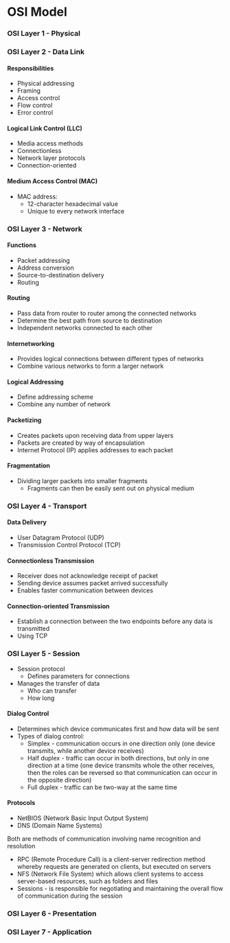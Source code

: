 # OSI Model

### OSI Layer 1 - Physical



### OSI Layer 2 - Data Link

#### Responsibilities

* Physical addressing
* Framing
* Access control
* Flow control
* Error control

#### Logical Link Control (LLC)

* Media access methods
* Connectionless
* Network layer protocols
* Connection-oriented

#### Medium Access Control (MAC)

* MAC address:
  * 12-character hexadecimal value
  * Unique to every network interface

### OSI Layer 3 - Network

#### Functions

* Packet addressing
* Address conversion
* Source-to-destination delivery
* Routing

#### Routing

* Pass data from router to router among the connected networks
* Determine the best path from source to destination
* Independent networks connected to each other

#### Internetworking

* Provides logical connections between different types of networks
* Combine various networks to form a larger network

#### Logical Addressing

* Define addressing scheme
* Combine any number of network

#### Packetizing

* Creates packets upon receiving data from upper layers
* Packets are created by way of encapsulation
* Internet Protocol (IP) applies addresses to each packet

#### Fragmentation

* Dividing larger packets into smaller fragments
  * Fragments can then be easily sent out on physical medium

### OSI Layer 4 - Transport

#### Data Delivery

* User Datagram Protocol (UDP)
* Transmission Control Protocol (TCP)

#### Connectionless Transmission

* Receiver does not acknowledge receipt of packet
* Sending device assumes packet arrived successfully
* Enables faster communication between devices

#### Connection-oriented Transmission

* Establish a connection between the two endpoints before any data is transmitted
* Using TCP

### OSI Layer 5 - Session

* Session protocol
  * Defines parameters for connections
* Manages the transfer of data
  * Who can transfer
  * How long

#### Dialog Control

* Determines which device communicates first and how data will be sent
* Types of dialog control:
  * Simplex - communication occurs in one direction only (one device transmits, while another device receives)
  * Half duplex - traffic can occur in both directions, but only in one direction at a time (one device transmits whole the other receives, then the roles can be reversed so that communication can occur in the opposite direction)&#x20;
  * Full duplex - traffic can be two-way at the same time

#### Protocols

* NetBIOS (Network Basic Input Output System)&#x20;
* DNS (Domain Name Systems)

Both are methods of communication involving name recognition and resolution

* RPC (Remote Procedure Call) is a client-server redirection method whereby requests are generated on clients, but executed on servers
* NFS (Network File System) which allows client systems to access server-based resources, such as folders and files
* Sessions - is responsible for negotiating and maintaining the overall flow of communication during the session

### OSI Layer 6 - Presentation



### OSI Layer 7 - Application























